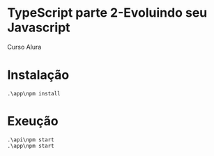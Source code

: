 # TypeScript parte 2-Evoluindo seu Javascript
Curso Alura

# Instalação
```
.\app\npm install
```

# Exeução
```
.\api\npm start
.\app\npm start
```
